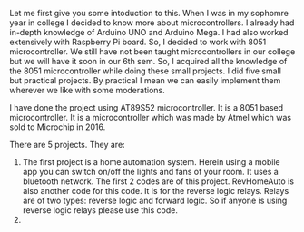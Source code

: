 Let me first give you some intoduction to this. When I was in my sophomre year in college I decided to know more about microcontrollers.
I already had in-depth knowledge of Arduino UNO and Arduino Mega. I had also worked extensively with Raspberry Pi board. So, I decided to
work with 8051 microcontroller. We still have not been taught microcontrollers in our college but we will have it soon in our 6th sem. So,
I acquired all the knowledge of the 8051 microcontroller while doing these small projects. I did five small but practical projects. By 
practical I mean we can easily implement them wherever we like with some moderations.

I have done the project using AT89S52 microcontroller. It is a 8051 based microcontroller. It is a microcontroller which was made by Atmel which was sold to Microchip in 2016.

There are 5 projects. They are:

1. The first project is a home automation system. Herein using a mobile app you can switch on/off the lights and fans of your room. It        uses a bluetooth network. The first 2 codes are of this project. RevHomeAuto is also another code for this code. It is for the reverse    logic relays. Relays are of two types: reverse logic and forward logic. So if anyone is using reverse logic relays please use this        code.
2. 

